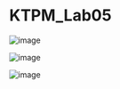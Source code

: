 # KTPM_Lab05

![image](https://github.com/yw07761/KTPM_Lab05/assets/89188722/e41b2bcf-a6b2-4c68-ab4b-3d8d2c496185)

![image](https://github.com/yw07761/KTPM_Lab05/assets/89188722/c6234805-c0e7-4126-ba80-6724db15f648)

![image](https://github.com/yw07761/KTPM_Lab05/assets/89188722/22c2f64a-2e60-47f5-a875-306220b3324f)


